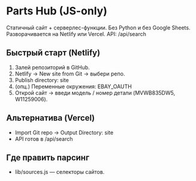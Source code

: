 # Parts Hub (JS-only)
Статичный сайт + серверлес-функции. Без Python и без Google Sheets.
Разворачивается на Netlify или Vercel. API: /api/search

## Быстрый старт (Netlify)
1) Залей репозиторий в GitHub.
2) Netlify → New site from Git → выбери репо.
3) Publish directory: site
4) (опц.) Переменные окружения: EBAY_OAUTH
5) Открой сайт → введи модель / номер детали (MVWB835DW5, W11259006).

## Альтернатива (Vercel)
- Import Git repo → Output Directory: site
- API готов в /api/search

## Где править парсинг
- lib/sources.js — селекторы сайтов.
